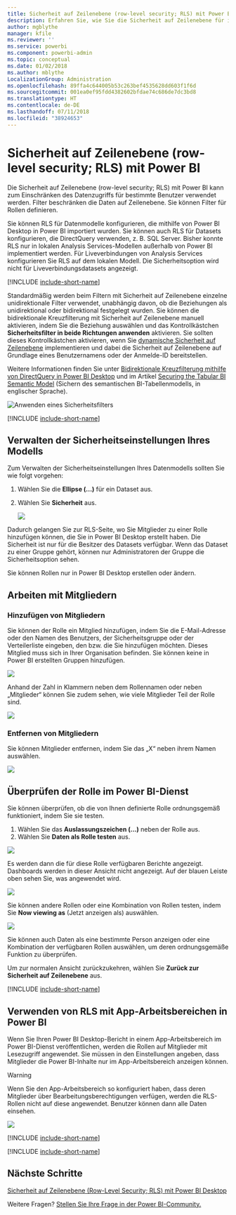 ```yaml
---
title: Sicherheit auf Zeilenebene (row-level security; RLS) mit Power BI
description: Erfahren Sie, wie Sie die Sicherheit auf Zeilenebene für importierte Datasets in DirectQuery im Power BI-Dienst konfigurieren.
author: mgblythe
manager: kfile
ms.reviewer: ''
ms.service: powerbi
ms.component: powerbi-admin
ms.topic: conceptual
ms.date: 01/02/2018
ms.author: mblythe
LocalizationGroup: Administration
ms.openlocfilehash: 89ffa4c644005b53c263bef4535628dd603f1f6d
ms.sourcegitcommit: 001ea0ef95fdd4382602bfdae74c686de7dc3bd8
ms.translationtype: HT
ms.contentlocale: de-DE
ms.lasthandoff: 07/11/2018
ms.locfileid: "38924653"
---
```

# <a name="row-level-security-rls-with-power-bi"></a>Sicherheit auf Zeilenebene (row-level security; RLS) mit Power BI
Die Sicherheit auf Zeilenebene (row-level security; RLS) mit Power BI kann zum Einschränken des Datenzugriffs für bestimmte Benutzer verwendet werden. Filter beschränken die Daten auf Zeilenebene. Sie können Filter für Rollen definieren.

Sie können RLS für Datenmodelle konfigurieren, die mithilfe von Power BI Desktop in Power BI importiert wurden. Sie können auch RLS für Datasets konfigurieren, die DirectQuery verwenden, z. B. SQL Server. Bisher konnte RLS nur in lokalen Analysis Services-Modellen außerhalb von Power BI implementiert werden. Für Liveverbindungen von Analysis Services konfigurieren Sie RLS auf dem lokalen Modell. Die Sicherheitsoption wird nicht für Liveverbindungsdatasets angezeigt.

[!INCLUDE [include-short-name](./includes/rls-desktop-define-roles.md)]

Standardmäßig werden beim Filtern mit Sicherheit auf Zeilenebene einzelne unidirektionale Filter verwendet, unabhängig davon, ob die Beziehungen als unidirektional oder bidirektional festgelegt wurden. Sie können die bidirektionale Kreuzfilterung mit Sicherheit auf Zeilenebene manuell aktivieren, indem Sie die Beziehung auswählen und das Kontrollkästchen **Sicherheitsfilter in beide Richtungen anwenden** aktivieren. Sie sollten dieses Kontrollkästchen aktivieren, wenn Sie [dynamische Sicherheit auf Zeilenebene](https://docs.microsoft.com/sql/analysis-services/supplemental-lesson-implement-dynamic-security-by-using-row-filters) implementieren und dabei die Sicherheit auf Zeilenebene auf Grundlage eines Benutzernamens oder der Anmelde-ID bereitstellen. 

Weitere Informationen finden Sie unter [Bidirektionale Kreuzfilterung mithilfe von DirectQuery in Power BI Desktop](desktop-bidirectional-filtering.md) und im Artikel [Securing the Tabular BI Semantic Model](http://download.microsoft.com/download/D/2/0/D20E1C5F-72EA-4505-9F26-FEF9550EFD44/Securing%20the%20Tabular%20BI%20Semantic%20Model.docx) (Sichern des semantischen BI-Tabellenmodells, in englischer Sprache).

![Anwenden eines Sicherheitsfilters](media/service-admin-rls/rls-apply-security-filter.png)


[!INCLUDE [include-short-name](./includes/rls-desktop-view-as-roles.md)]

## <a name="manage-security-on-your-model"></a>Verwalten der Sicherheitseinstellungen Ihres Modells
Zum Verwalten der Sicherheitseinstellungen Ihres Datenmodells sollten Sie wie folgt vorgehen:

1. Wählen Sie die **Ellipse (...)** für ein Dataset aus.
2. Wählen Sie **Sicherheit** aus.
   
   ![](media/service-admin-rls/rls-security.png)

Dadurch gelangen Sie zur RLS-Seite, wo Sie Mitglieder zu einer Rolle hinzufügen können, die Sie in Power BI Desktop erstellt haben. Die Sicherheit ist nur für die Besitzer des Datasets verfügbar. Wenn das Dataset zu einer Gruppe gehört, können nur Administratoren der Gruppe die Sicherheitsoption sehen. 

Sie können Rollen nur in Power BI Desktop erstellen oder ändern.

## <a name="working-with-members"></a>Arbeiten mit Mitgliedern
### <a name="add-members"></a>Hinzufügen von Mitgliedern
Sie können der Rolle ein Mitglied hinzufügen, indem Sie die E-Mail-Adresse oder den Namen des Benutzers, der Sicherheitsgruppe oder der Verteilerliste eingeben, den bzw. die Sie hinzufügen möchten. Dieses Mitglied muss sich in Ihrer Organisation befinden. Sie können keine in Power BI erstellten Gruppen hinzufügen.

![](media/service-admin-rls/rls-add-member.png)

Anhand der Zahl in Klammern neben dem Rollennamen oder neben „Mitglieder“ können Sie zudem sehen, wie viele Mitglieder Teil der Rolle sind.

![](media/service-admin-rls/rls-member-count.png)

### <a name="remove-members"></a>Entfernen von Mitgliedern
Sie können Mitglieder entfernen, indem Sie das „X“ neben ihrem Namen auswählen. 

![](media/service-admin-rls/rls-remove-member.png)

## <a name="validating-the-role-within-the-power-bi-service"></a>Überprüfen der Rolle im Power BI-Dienst
Sie können überprüfen, ob die von Ihnen definierte Rolle ordnungsgemäß funktioniert, indem Sie sie testen. 

1. Wählen Sie das **Auslassungszeichen (...)** neben der Rolle aus.
2. Wählen Sie **Daten als Rolle testen** aus.

![](media/service-admin-rls/rls-test-role.png)

Es werden dann die für diese Rolle verfügbaren Berichte angezeigt. Dashboards werden in dieser Ansicht nicht angezeigt. Auf der blauen Leiste oben sehen Sie, was angewendet wird.

![](media/service-admin-rls/rls-test-role2.png)

Sie können andere Rollen oder eine Kombination von Rollen testen, indem Sie **Now viewing as** (Jetzt anzeigen als) auswählen.

![](media/service-admin-rls/rls-test-role3.png)

Sie können auch Daten als eine bestimmte Person anzeigen oder eine Kombination der verfügbaren Rollen auswählen, um deren ordnungsgemäße Funktion zu überprüfen. 

Um zur normalen Ansicht zurückzukehren, wählen Sie **Zurück zur Sicherheit auf Zeilenebene** aus.

[!INCLUDE [include-short-name](./includes/rls-usernames.md)]

## <a name="using-rls-with-app-workspaces-in-power-bi"></a>Verwenden von RLS mit App-Arbeitsbereichen in Power BI
Wenn Sie Ihren Power BI Desktop-Bericht in einem App-Arbeitsbereich im Power BI-Dienst veröffentlichen, werden die Rollen auf Mitglieder mit Lesezugriff angewendet. Sie müssen in den Einstellungen angeben, dass Mitglieder die Power BI-Inhalte nur im App-Arbeitsbereich anzeigen können.

> [!WARNING]
> Wenn Sie den App-Arbeitsbereich so konfiguriert haben, dass deren Mitglieder über Bearbeitungsberechtigungen verfügen, werden die RLS-Rollen nicht auf diese angewendet. Benutzer können dann alle Daten einsehen.
> 
> 

![](media/service-admin-rls/rls-group-settings.png)

[!INCLUDE [include-short-name](./includes/rls-limitations.md)]

[!INCLUDE [include-short-name](./includes/rls-faq.md)]

## <a name="next-steps"></a>Nächste Schritte
[Sicherheit auf Zeilenebene (Row-Level Security; RLS) mit Power BI Desktop](desktop-rls.md)  

Weitere Fragen? [Stellen Sie Ihre Frage in der Power BI-Community.](http://community.powerbi.com/)

